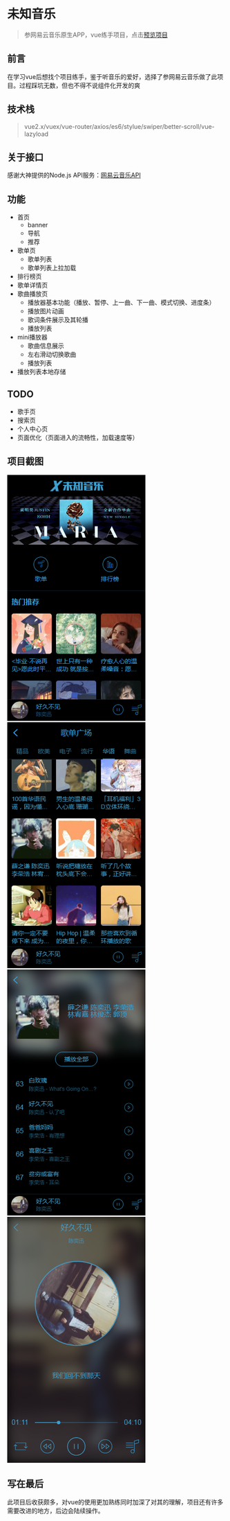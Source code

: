 # 未知音乐
>参网易云音乐原生APP，vue练手项目，点击[预览项目](http://120.79.55.93)
## 前言
在学习vue后想找个项目练手，鉴于听音乐的爱好，选择了参网易云音乐做了此项目。过程踩坑无数，但也不得不说组件化开发的爽
## 技术栈
>vue2.x/vuex/vue-router/axios/es6/stylue/swiper/better-scroll/vue-lazyload
## 关于接口
感谢大神提供的Node.js API服务：[网易云音乐API](https://binaryify.github.io/NeteaseCloudMusicApi)
## 功能
- 首页
  - banner
  - 导航
  - 推荐
- 歌单页
  - 歌单列表
  - 歌单列表上拉加载
- 排行榜页
- 歌单详情页
- 歌曲播放页
  - 播放器基本功能（播放、暂停、上一曲、下一曲、模式切换、进度条）
  - 播放图片动画
  - 歌词条件展示及其轮播
  - 播放列表
- mini播放器
  - 歌曲信息展示
  - 左右滑动切换歌曲
  - 播放列表
- 播放列表本地存储
## TODO
  - 歌手页
  - 搜索页
  - 个人中心页
  - 页面优化（页面进入的流畅性，加载速度等）
## 项目截图
![](./static/home.png)
![](./static/songlist.png)
![](./static/playlist.png)
![](./static/player.png)
## 写在最后
此项目后收获颇多，对vue的使用更加熟练同时加深了对其的理解，项目还有许多需要改进的地方，后边会陆续操作。